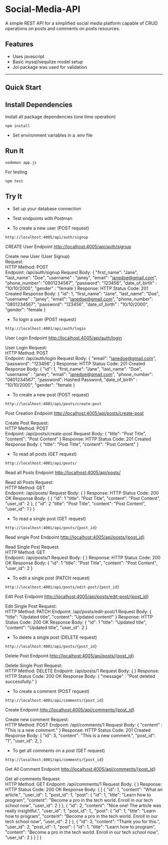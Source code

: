 # Social-Media-API

A simple REST API for a simplified social media platform capable of CRUD operations on posts and comments on posts resources.

## Features

* Uses javascript
* Basic mysql/sequlize model setup
* Joi package was used for validation


_ _ _ _

## Quick Start

## Install Dependencies

Install all package dependencies (one time operation)

```shell
npm install
```

* Set environment variables in a .env file

## Run It

```shell
nodemon app.js
```

For testing

```shell
npm test
```

## Try It

* Set up your database connection
* Test endpoints with Postman

* To create a new user (POST request)

```shell
http://localhost:4005/api/auth/signup
```

CREATE User Endpoint [http://localhost:4005/api/auth/signup](http://localhost:4005/api/auth/signup)  

Create new User (User Signup)  
 Request:  
        HTTP Method: POST  
        Endpoint: /api/auth/signup
        Request Body:
            {
                "first_name": "Jane",
                "last_name": "Doe",
                "username" : "janey",
                "email": "janedoe@gmail.com",
                "phone_number": "0801234567",
                "password": "123456",
                "date_of_birth" : "10/10/2000",
                "gender" : "female
            }
        Response: HTTP Status Code: 201 Created
        Response Body:
             { 
            "id": 1,
            "first_name": "Jane",
            "last_name": "Doe",
            "username" : "janey",
            "email": "janedoe@gmail.com",
            "phone_number": "0801234567",
            "password": "123456",
            "date_of_birth" : "10/10/2000",
            "gender": "female
         }

* To login a user (POST request)

```shell
http://localhost:4001/api/auth/login
```

User Login Endpoint [http://localhost:4005/api/auth/login](http://localhost:4005/api/auth/login)  

 User Login
    Request:  
        HTTP Method: POST  
        Endpoint: /api/auth/login
        Request Body:
            { 
                "email": "janedoe@gmail.com",
                "password": "123456",
            }
        Response: HTTP Status Code: 201 Created
        Response Body:
             { 
            "id": 1,
            "first_name": "Jane",
            "last_name": "Doe",
            "username" : "janey",
            "email": "janedoe@gmail.com",
            "phone_number": "0801234567",
            "password": Hashed Password,
            "date_of_birth" : "10/10/2000",
            "gender": "female
         }

* To create a new post (POST request)

```shell
http://localhost:4001/api/posts/create-post
```
Post Creation Endpoint [http://localhost:4005/api/posts/create-post](http://localhost:4005/api/posts/create-post)  

Create Post
    Request:  
        HTTP Method: POST  
        Endpoint: /api/posts/create-post
        Request Body:
            { 
                "title": "Post Title",
                "content": "Post Content"
            }
        Response: HTTP Status Code: 201 Created
        Response Body:
            { 
                "title": "Post Title",
                "content": "Post Content"
            }


* To read all posts (GET request)

```shell
http://localhost:4001/api/posts/
```

Read all Posts Endpoint [http://localhost:4005/api/posts/](http://localhost:4005/api/posts/)  

Read all Posts
    Request:  
        HTTP Method: GET  
        Endpoint: /api/posts/
        Request Body:
            { }
        Response: HTTP Status Code: 200 OK
        Response Body:
            {
                {
                "id": 1
                "title": "Post Title",
                "content": "Post Content",
                "user_id": 2
                }, 
                {
                "id": 2
                "title": "Post Title",
                "content": "Post Content",
                "user_id": 1
                }
            }

* To read a single post (GET request)

```shell
http://localhost:4001/api/posts/{post_id}
```

Read single Post Endpoint [http://localhost:4005/api/posts/{post_id}](http://localhost:4005/api/posts/{post_id})  

Read Single Post
    Request:  
        HTTP Method: GET  
        Endpoint: /api/posts/1
        Request Body:
            { }
        Response: HTTP Status Code: 200 OK
        Response Body:
            {
               "id": 1
                "title": "Post Title",
                "content": "Post Content",
                "user_id": 2
}

* To edit a single post (PATCH request)

```shell
http://localhost:4001/api/posts/edit-post/{post_id}
```

Edit Post Endpoint [http://localhost:4005/api/posts/edit-post/{post_id}](http://localhost:4005/api/posts/edit-post/{post_id})  

Edit Single Post
    Request:  
        HTTP Method: PATCH 
        Endpoint: /api/posts/edit-post/1
        Request Body:
            {
                "title": "Updated title",
                "content": "Updated content!"
            }
        Response: HTTP Status Code: 200 OK
        Response Body:
            {
               "id": 1
                "title": "Updated title",
                "content": "Updated title",
                "user_id": 2
                }

* To delete a single post (DELETE request)

```shell
http://localhost:4001/api/posts/{post_id}
```
Delete Post Endpoint [http://localhost:4005/api/posts/{post_id}](http://localhost:4005/api/posts/{post_id})  

Delete Single Post
    Request:  
        HTTP Method: DELETE
        Endpoint: /api/posts/1
        Request Body:
            { }
        Response: HTTP Status Code: 200 OK
        Response Body:
            {
                "message" : "Post deleted successfully."
            }


* To create a comment (POST request)

```shell
http://localhost:4001/api/comments/{post_id}
```

Create Endpoint [http://localhost:4005/api/comments/{post_id}](http://localhost:4005/api/comments/{post_id})  

Create new comment 
    Request:  
        HTTP Method: POST
        Endpoint: /api/comments/1
        Request Body:
            { 
                 "content" : "This is a new comment."
            }
        Response: HTTP Status Code: 201 Created
        Response Body:
            {
                "id": 3,
                "content": "This is a new comment.",
                "post_id": "1",
                "user_id": 2,
            }

* To get all comments on a post (GET request)

```shell
http://localhost:4001/api/comments/{post_id}
```

Get All Comment Endpoint [http://localhost:4005/api/comments/{post_id}](http://localhost:4005/api/comments/{post_id})  

Get all comments 
    Request:  
        HTTP Method: GET
        Endpoint: /api/comments/1
        Request Body:
            { }
        Response: HTTP Status Code: 200 OK
        Response Body:
            {
                [
    {
        "id": 1,
        "content": "What an article.",
        "user_id": 1,
        "post_id": 1,
        "post": {
            "id": 1,
            "title": "Learn how to program",
            "content": "Become a pro in the tech world. Enroll in our tech school now",
            "user_id": 2
        }
    },
    {
        "id": 2,
        "content": "Nice one! The article was really insightful.",
        "user_id": 1,
        "post_id": 1,,
        "post": {
            "id": 1,
            "title": "Learn how to program",
            "content": "Become a pro in the tech world. Enroll in our tech school now",
            "user_id": 2
        }
    },
    {
        "id": 3,
        "content": "Thank you for this.",
        "user_id": 2,
        "post_id": 1,
        "post": {
            "id": 1,
            "title": "Learn how to program",
            "content": "Become a pro in the tech world. Enroll in our tech school now",
            "user_id": 2
        }
    }
]
            }
            

